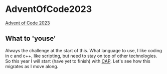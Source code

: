 # AdventOfCode2023
[Advent of Code 2023](https://adventofcode.com)

## What to 'youse'

Always the challenge at the start of this. What language to use, I like coding in c and c++, like scripting, but need to stay on top of other technologies. So this year I will start (have yet to finish) with [CAP](https://cap.cloud.sap/docs/). Let's see how this migrates as I move along.